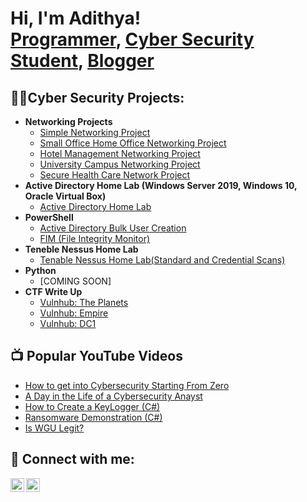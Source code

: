 <h1>Hi, I'm Adithya! <br/><a href="https://github.com/adithyavmenon1408">Programmer</a>, <a href="www.linkedin.com/in/adithya-vijay-menon">Cyber Security Student</a>, <a href="https://medium.com/me/stories/public">Blogger</a></h1>

<h2>👨‍💻Cyber Security Projects:</h2>

- <b>Networking Projects</b>
  - [Simple Networking Project](https://github.com/adithyavmenon1408/Networking-Projects/tree/Simple-Networking-Project)
  - [Small Office Home Office Networking Project](https://github.com/adithyavmenon1408/Networking-Projects/tree/SOHO-Network-Project)
  - [Hotel Management Networking Project](https://github.com/adithyavmenon1408/Networking-Projects/tree/Hotel-Management-Network-Project)
  - [University Campus Networking Project](https://github.com/adithyavmenon1408/Networking-Projects/tree/Campus-Network-Project)
  - [Secure Health Care Network Project](https://github.com/adithyavmenon1408/Networking-Projects/tree/Secure-Health-Care-Network-Project)
- <b>Active Directory Home Lab (Windows Server 2019, Windows 10, Oracle Virtual Box)</b>
  - [Active Directory Home Lab](https://github.com/adithyavmenon1408/Active-Directory-Home-Lab) 
- <b>PowerShell</b>
  - [Active Directory Bulk User Creation](https://github.com/adithyavmenon1408/PowerShell-Scripts/tree/Active-Directory-Bulk-User-Creation)
  - [FIM (File Integrity Monitor)](https://github.com/adithyavmenon1408/PowerShell-Scripts/tree/File-Integrity-Monitor)
- <b>Teneble Nessus Home Lab</b>
  - [Tenable Nessus Home Lab(Standard and Credential Scans)](https://github.com/adithyavmenon1408/Tenable-Nessus-Home-Lab)
- <b>Python</b>
  - [COMING SOON]
- <b>CTF Write Up</b>
  - [Vulnhub: The Planets](https://github.com/adithyavmenon1408/CTF-Write-Up/tree/The-Planets)
  - [Vulnhub: Empire](https://github.com/adithyavmenon1408/CTF-Write-Up/tree/Empire)
  - [Vulnhub: DC1](https://github.com/adithyavmenon1408/CTF-Write-Up/tree/DC1) 

<h2>📺 Popular YouTube Videos</h2>

- [How to get into Cybersecurity Starting From Zero](https://www.youtube.com/watch?v=a83ASGn_V_s)
- [A Day in the Life of a Cybersecurity Anayst](https://www.youtube.com/watch?v=uHy3oM7NnoU)
- [How to Create a KeyLogger (C#)](https://www.youtube.com/watch?v=N-L9hklSlNk)
- [Ransomware Demonstration (C#)](https://www.youtube.com/watch?v=OfvdQeh79s0)
- [Is WGU Legit?](https://www.youtube.com/watch?v=E2MwRWxDBkA)

<h2> 🤳 Connect with me:</h2>

[<img align="left" alt="JoshMadakor | Instagram" width="22px" src="https://cdn.jsdelivr.net/npm/simple-icons@v3/icons/instagram.svg" />][instagram]
[<img align="left" alt="Adithya V Menon | LinkedIn" width="22px" src="https://cdn.jsdelivr.net/npm/simple-icons@v3/icons/linkedin.svg" />][linkedin]

[instagram]: https://www.instagram.com/adithya1408/
[linkedin]: https://www.linkedin.com/in/adithya-vijay-menon/

<!--
**joshmadakor1/joshmadakor1** is a ✨ _special_ ✨ repository because its `README.md` (this file) appears on your GitHub profile.

Here are some ideas to get you started:

- 🔭 I’m currently working on ...
- 🌱 I’m currently learning ...
- 👯 I’m looking to collaborate on ...
- 🤔 I’m looking for help with ...
- 💬 Ask me about ...
- 📫 How to reach me: ...
- 😄 Pronouns: ...
- ⚡ Fun fact: ...
-->
